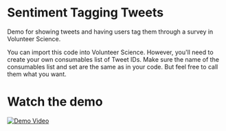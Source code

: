 # Sentiment Tagging Tweets
Demo for showing tweets and having users tag them through a survey in Volunteer Science.

You can import this code into Volunteer Science. However, you'll need to create your own consumables list of Tweet IDs. Make sure the name of the consumables list and set are the same as in your code. But feel free to call them what you want. 

# Watch the demo

[![Demo Video](http://img.youtube.com/vi/LBkhr2IBoiM/0.jpg)](https://www.youtube.com/watch?v=LBkhr2IBoiM "Create any chat network on Volunteer Science")
